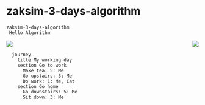 # zaksim-3-days-algorithm
    zaksim-3-days-algorithm
     Hello Algorithm
     
<!-- [![Solved.ac프로필](http://mazassumnida.wtf/api/generate_badge?boj=corhythm)](https://solved.ac/corhythm)<img src="http://mazandi.herokuapp.com/api?handle=corhythm&theme=warm"/> -->

<div style="display: flex; justify-content: space-between; width: 100%;;">
  <img src="http://mazandi.herokuapp.com/api?handle=corhythm&theme=warm"/>
  <img src="http://mazassumnida.wtf/api/generate_badge?boj=corhythm"/>
</div>
    

```mermaid
  journey
    title My working day
    section Go to work
      Make tea: 5: Me
      Go upstairs: 3: Me
      Do work: 1: Me, Cat
    section Go home
      Go downstairs: 5: Me
      Sit down: 3: Me
```
